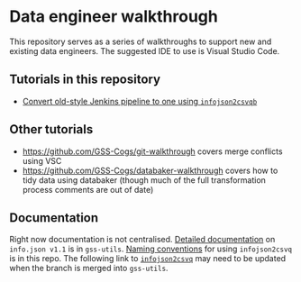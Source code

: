 # Data engineer walkthrough
This repository serves as a series of walkthroughs to support new and existing data engineers. The suggested IDE to use is Visual Studio Code.

## Tutorials in this repository
* [Convert old-style Jenkins pipeline to one using `infojson2csvqb`](csvwlib-usage/simple-transform-methods/Converting%20to%20csvqlib.md)

## Other tutorials
* https://github.com/GSS-Cogs/git-walkthrough covers merge conflicts using VSC
* https://github.com/GSS-Cogs/databaker-walkthrough covers how to tidy data using databaker (though much of the full transformation process comments are out of date)

## Documentation
Right now documentation is not centralised. [Detailed documentation](https://github.com/GSS-Cogs/gss-utils/blob/d58e938aca4fb1f94230792f05b42509ec8f8a5a/gssutils/csvqbintegration/configloaders/README.md) on `info.json v1.1` is in `gss-utils`. [Naming conventions](csvwlib-usage/Naming%20Convention.md) for using `infojson2csvq` is in this repo. The following link to [`infojson2csvq`](https://github.com/GSS-Cogs/gss-utils/blob/csvwlib-integration/gssutils/csvqbintegration/infojson2csvqb/README.md) may need to be updated when the branch is merged into `gss-utils`.
